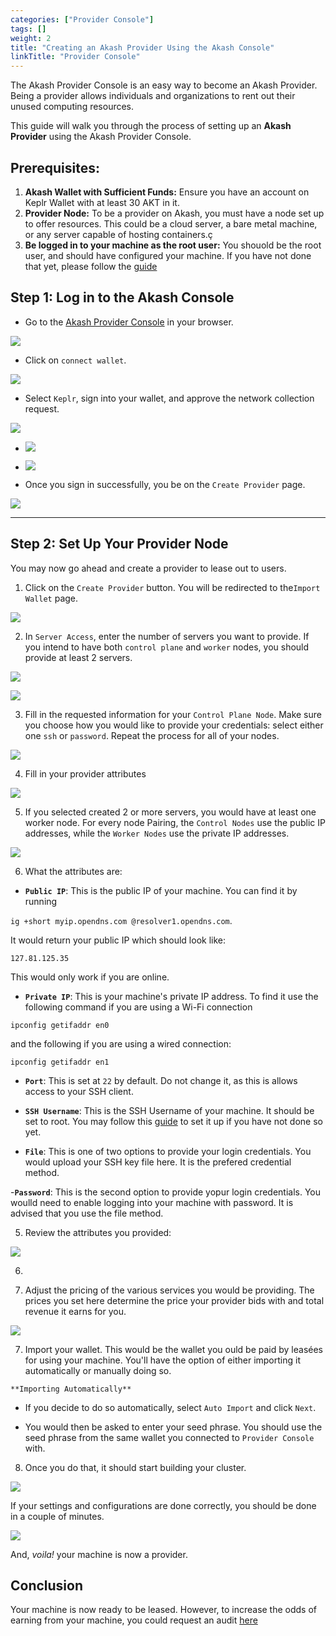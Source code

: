 ```yaml
---
categories: ["Provider Console"]
tags: []
weight: 2
title: "Creating an Akash Provider Using the Akash Console"
linkTitle: "Provider Console"
---
```


The Akash Provider Console is an easy way to become an Akash Provider. Being a provider allows individuals and organizations to rent out their unused computing resources. 


This guide will walk you through the process of setting up an **Akash Provider** using the Akash Provider Console.


## Prerequisites:
1. **Akash Wallet with Sufficient Funds:** Ensure you have an account on Keplr Wallet with at least 30 AKT in it. 
2. **Provider Node:** To be a provider on Akash, you must have a node set up to offer resources. This could be a cloud server, a bare metal machine, or any server capable of hosting containers.ç
3. **Be logged in to your machine as the root user:**  You shouold be the root user, and should have configured your machine. If you have not done that yet, please follow the [guide](../root-sign-in/) 


## Step 1: Log in to the Akash Console
- Go to the [Akash Provider Console]() in your browser.

![](../../assets/provider_lp.png)

- Click on `connect wallet`.

![](../../assets/connect_wallet.png)

- Select `Keplr`, sign into your wallet, and approve the network collection request.

![](../../assets/select_keplr.png)

- ![](../../assets/wallet_login.png)
- ![](../../assets/approved.png)

- Once you sign in successfully, you be on the `Create Provider` page. 

![](../../assets/provider_landing.png)


---

## Step 2: Set Up Your Provider Node
 You may now go ahead and create a provider to lease out to users. 

   1. Click on the `Create Provider` button. You will be redirected to the`Import Wallet` page. 
   
 ![](../../assets/import_wallet.png)


   2. In `Server Access`, enter the number of servers you want to provide. If you intend to have both `control plane` and `worker` nodes, you should provide at least 2 servers.

 ![](../../assets/server_access.png)


 ![](../../assets/server_count.png)

   3. Fill in the requested information for your `Control Plane Node`. Make sure you choose how you would like to provide your credentials: select either one `ssh` or `password`. Repeat the process for all of your nodes. 


 ![](../../assets/control_plane.png)

   4. Fill in your provider attributes

 ![](../../assets/provider_info.png)

   5. If you selected created 2 or more servers, you would have at least one worker node. For every node Pairing, the `Control Nodes` use the public IP addresses, while the `Worker Nodes` use the private IP addresses. 

 ![](../../assets/worker_nodes.png)

   6. What the attributes are: 
   - **`Public IP`**: This is the public IP of your machine. You can find it by running 

   `ig +short myip.opendns.com @resolver1.opendns.com`. 

   It would return your public IP which should look like:

   `127.81.125.35`

   This would only work if you are online.

   - **`Private IP`**: This is your machine's private IP address. 
   To find it use the following command if you are using a Wi-Fi connection

   `ipconfig getifaddr en0`

   and the following if you are using a wired connection:

   `ipconfig getifaddr en1 `

   

   - **`Port`**: This is set at `22` by default. Do not change it, as this is allows access to your SSH client.

   - **`SSH Username`**: This is the SSH Username of your machine. It should be set to root. You may follow this [guide](../root-sign-in/) to set it up if you have not done so yet. 

   - **`File`**: This is one of two options to provide your login credentials. You would upload your SSH key file here. It is the prefered credential method.

   -**`Password`**: This is the second option to provide yopur login credentials. You woulld need to enable logging into your machine with password. It is advised that you use the file method. 



   5. Review the attributes you provided:

 ![](../../assets/review_pov.png)

   6. 

   6. Adjust the pricing of the various services you would be providing. The prices you set here determine the price your provider bids with and total revenue it earns for you.

 ![](../../assets/pricing.png)

   7. Import your wallet. This would be the wallet you ould be paid by leasées for using your machine. You'll have the option of either importing it automatically or  manually doing so. 

    **Importing Automatically**
   
   - If you decide to do so automatically, select `Auto Import` and click `Next`.
   
   - You would then be asked to enter your seed phrase. You should use the seed phrase from the same wallet you connected to `Provider Console` with. 

  8. Once you do that, it should start building your cluster. 

 ![](../../assets/beginning.png)

 If your settings and configurations are done correctly, you should be done in a couple of minutes. 

 ![](../../assets/complete.png)

 And, *voila!* your machine is now a provider. 

   ## Conclusion

Your machine is now ready to be leased. However, to increase the odds of earning from your machine, you could request an audit [here](https://github.com/akash-network/community/issues?q=is%3Aissue+is%3Aopen+label%3A%22Provider+Audit%22)


